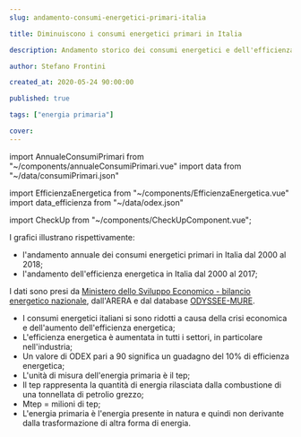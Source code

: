 ```yaml
---
slug: andamento-consumi-energetici-primari-italia

title: Diminuiscono i consumi energetici primari in Italia

description: Andamento storico dei consumi energetici e dell'efficienza energetica in Italia

author: Stefano Frontini

created_at: 2020-05-24 90:00:00

published: true

tags: ["energia primaria"]

cover:
---
```


import AnnualeConsumiPrimari from "~/components/annualeConsumiPrimari.vue"
import data from "~/data/consumiPrimari.json"

import EfficienzaEnergetica from "~/components/EfficienzaEnergetica.vue"
import data_efficienza from "~/data/odex.json"

import CheckUp from "~/components/CheckUpComponent.vue";

<AnnualeConsumiPrimari title="Andamento dei consumi energetici primari in Italia" xKey="Anno"
            y1Key="Mtep"
            :data="data"
            />

<EfficienzaEnergetica title="Andamento dell'efficienza energetica" xKey="Anno"
            y1Key="Industria"
            y2Key="Trasporto"
            y3Key="Famiglie"
            y4Key="Terziario"
            y5Key="Totale"
             :data="data_efficienza"/>

I grafici illustrano rispettivamente:

- l'andamento annuale dei consumi energetici primari in Italia dal 2000 al 2018;
- l'andamento dell'efficienza energetica in Italia dal 2000 al 2017;

I dati sono presi da [Ministero dello Sviluppo Economico - bilancio energetico nazionale](https://dgsaie.mise.gov.it/ben.php), dall'ARERA e dal database [ODYSSEE-MURE](https://www.odyssee-mure.eu/publications/efficiency-trends-policies-profiles/italy-italian.html#overview).

- I consumi energetici italiani si sono ridotti a causa della crisi economica e dell'aumento dell'efficienza energetica;
- L'efficienza energetica è aumentata in tutti i settori, in particolare nell'industria;
- Un valore di ODEX pari a 90 significa un guadagno del 10% di efficienza energetica;
- L'unità di misura dell'energia primaria è il tep;
- Il tep rappresenta la quantità di energia rilasciata dalla combustione di una tonnellata di petrolio grezzo;
- Mtep = milioni di tep;
- L'energia primaria è l'energia presente in natura e quindi non derivante dalla trasformazione di altra forma di energia.

<CheckUp />
